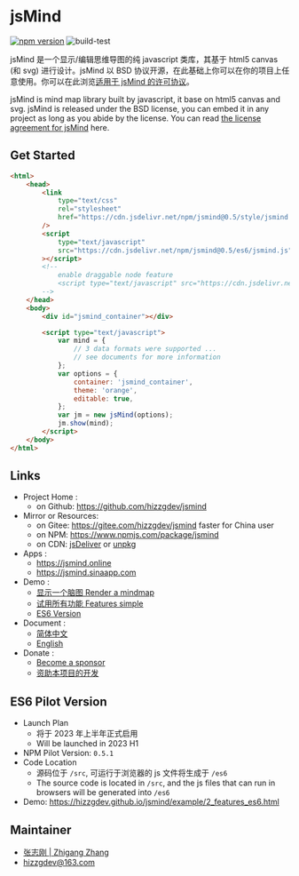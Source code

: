 # jsMind

[![npm version](https://badge.fury.io/js/jsmind.svg)](https://www.npmjs.com/package/jsmind)
![build-test](https://github.com/hizzgdev/jsmind/actions/workflows/node.js.yml/badge.svg)

jsMind 是一个显示/编辑思维导图的纯 javascript 类库，其基于 html5 canvas (和 svg) 进行设计。jsMind 以 BSD 协议开源，在此基础上你可以在你的项目上任意使用。你可以在此浏览[适用于 jsMind 的许可协议][3]。

jsMind is mind map library built by javascript, it base on html5 canvas and svg. jsMind is released under the BSD license, you can embed it in any project as long as you abide by the license. You can read [the license agreement for jsMind][3] here.

## Get Started

```html
<html>
    <head>
        <link
            type="text/css"
            rel="stylesheet"
            href="https://cdn.jsdelivr.net/npm/jsmind@0.5/style/jsmind.css"
        />
        <script
            type="text/javascript"
            src="https://cdn.jsdelivr.net/npm/jsmind@0.5/es6/jsmind.js"
        ></script>
        <!--
            enable draggable node feature
            <script type="text/javascript" src="https://cdn.jsdelivr.net/npm/jsmind@0.5/es6/jsmind.draggable-node.js"></script>
        -->
    </head>
    <body>
        <div id="jsmind_container"></div>

        <script type="text/javascript">
            var mind = {
                // 3 data formats were supported ...
                // see documents for more information
            };
            var options = {
                container: 'jsmind_container',
                theme: 'orange',
                editable: true,
            };
            var jm = new jsMind(options);
            jm.show(mind);
        </script>
    </body>
</html>
```

## Links

-   Project Home :
    -   on Github: <https://github.com/hizzgdev/jsmind>
-   Mirror or Resources:
    -   on Gitee: <https://gitee.com/hizzgdev/jsmind> faster for China user
    -   on NPM: <https://www.npmjs.com/package/jsmind>
    -   on CDN: [jsDeliver](https://www.jsdelivr.com/package/npm/jsmind) or [unpkg](https://unpkg.com/jsmind/)
-   Apps :
    -   <https://jsmind.online>
    -   <https://jsmind.sinaapp.com>
-   Demo :
    -   [显示一个脑图 Render a mindmap](https://hizzgdev.github.io/jsmind/example/1_basic.html)
    -   [试用所有功能 Features simple](https://hizzgdev.github.io/jsmind/example/2_features.html)
    -   [ES6 Version](https://hizzgdev.github.io/jsmind/example/2_features_es6.html)
-   Document :
    -   [简体中文](https://hizzgdev.github.io/jsmind/docs/zh/)
    -   [English](https://hizzgdev.github.io/jsmind/docs/en/)
-   Donate :
    -   [Become a sponsor][4]
    -   [资助本项目的开发][5]

## ES6 Pilot Version

-   Launch Plan
    -   将于 2023 年上半年正式启用
    -   Will be launched in 2023 H1
-   NPM Pilot Version: `0.5.1`
-   Code Location
    -   源码位于 `/src`, 可运行于浏览器的 js 文件将生成于 `/es6`
    -   The source code is located in `/src`, and the js files that can run in browsers will be generated into `/es6`
-   Demo: <https://hizzgdev.github.io/jsmind/example/2_features_es6.html>

## Maintainer

-   [张志刚 | Zhigang Zhang](https://hizzgdev.github.io)
-   hizzgdev@163.com

[1]: docs/zh/index.md
[2]: docs/en/index.md
[3]: LICENSE
[4]: https://github.com/sponsors/hizzgdev
[5]: https://hizzgdev.github.io/sponsor.html
